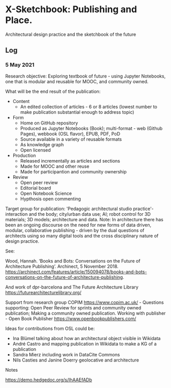 # X-Sketchbook: Publishing and Place. 

Architectural design practice and the sketchbook of the future

## Log

### 5 May 2021

Research objective: Exploring textbook of future - using Jupyter Notebooks, one that is modular and reusable for MOOC, and community owned.

What will be the end result of the publication: 

  - Content
      - An edited collection of articles - 6 or 8 articles (lowest number to make publication substantial enough to address topic)
  - Form
      - Home on GitHub repository
      - Produced as Jupyter Notebooks (Book); multi-format - web (Github Pages), webbook (OSL flavor), EPUB, PDF, PoD
      - Source available in a variety of reusable formats
      - As knowledge graph
      - Open licensed 
  - Production
      - Released incrementally as articles and sections
      - Made for MOOC and other reuse
      - Made for participantion and community ownership
  - Review
      - Open peer review
       - Editorial board
       - Open Notebook Science
       - Hypthosis open commenting   
       
Target group for publication: 'Pedagogic architectural studio practice'- interaction and the body; city/urban data use; AI; robot control for 3D materials; 3D models; architecture and data. Note: In architecture there has been an ongoing discourse on the need for new forms of data driven, modular, collaborative publishing - driven by the dual questions of architects using so many digital tools and the cross disciplinary nature of design practice. 

See: 

Wood, Hannah. ‘Books and Bots: Conversations on the Future of Architecture Publishing’. Archinect, 5 November 2018. https://archinect.com/features/article/150094078/books-and-bots-conversations-on-the-future-of-architecture-publishing.

And work of dpr-barcelona and The Future Architecture Library https://futurearchitecturelibrary.org/


Support from research group COPIM https://www.copim.ac.uk/ - Questions supporting: Open Peer Review for sprints and community owned publication; Making a community owned publication. Working with publisher - Open Book Publisher https://www.openbookpublishers.com/

Ideas for contributions from OSL could be:

  - Ina Blümel talking about how an architectural object visible in Wikidata
  - André Castro and mapping publication in Wikidata to make a KG of a publication
  - Sandra Mierz including work in DataCite Commons
  - Nils Casties and Janine Doerry geolocative and architecture

Notes

https://demo.hedgedoc.org/s/IhAAEfADb
